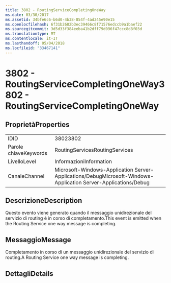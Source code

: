 ```yaml
---
title: 3802 - RoutingServiceCompletingOneWay
ms.date: 03/30/2017
ms.assetid: 34bfe6c6-b6d0-4b38-854f-4ad245e90e15
ms.openlocfilehash: 6f31b2682b3ec39466c8f71576edccb9a1baef22
ms.sourcegitcommit: 3d5d33f384eeba41b2dff79d096f47ccc8d8f03d
ms.translationtype: MT
ms.contentlocale: it-IT
ms.lasthandoff: 05/04/2018
ms.locfileid: "33467141"
---
```

# <a name="3802---routingservicecompletingoneway"></a><span data-ttu-id="815af-102">3802 - RoutingServiceCompletingOneWay</span><span class="sxs-lookup"><span data-stu-id="815af-102">3802 - RoutingServiceCompletingOneWay</span></span>
## <a name="properties"></a><span data-ttu-id="815af-103">Proprietà</span><span class="sxs-lookup"><span data-stu-id="815af-103">Properties</span></span>  
  
|||  
|-|-|  
|<span data-ttu-id="815af-104">ID</span><span class="sxs-lookup"><span data-stu-id="815af-104">ID</span></span>|<span data-ttu-id="815af-105">3802</span><span class="sxs-lookup"><span data-stu-id="815af-105">3802</span></span>|  
|<span data-ttu-id="815af-106">Parole chiave</span><span class="sxs-lookup"><span data-stu-id="815af-106">Keywords</span></span>|<span data-ttu-id="815af-107">RoutingServices</span><span class="sxs-lookup"><span data-stu-id="815af-107">RoutingServices</span></span>|  
|<span data-ttu-id="815af-108">Livello</span><span class="sxs-lookup"><span data-stu-id="815af-108">Level</span></span>|<span data-ttu-id="815af-109">Informazioni</span><span class="sxs-lookup"><span data-stu-id="815af-109">Information</span></span>|  
|<span data-ttu-id="815af-110">Canale</span><span class="sxs-lookup"><span data-stu-id="815af-110">Channel</span></span>|<span data-ttu-id="815af-111">Microsoft-Windows-Application Server-Applications/Debug</span><span class="sxs-lookup"><span data-stu-id="815af-111">Microsoft-Windows-Application Server-Applications/Debug</span></span>|  
  
## <a name="description"></a><span data-ttu-id="815af-112">Descrizione</span><span class="sxs-lookup"><span data-stu-id="815af-112">Description</span></span>  
 <span data-ttu-id="815af-113">Questo evento viene generato quando il messaggio unidirezionale del servizio di routing è in corso di completamento.</span><span class="sxs-lookup"><span data-stu-id="815af-113">This event is emitted when the Routing Service one way message is completing.</span></span>  
  
## <a name="message"></a><span data-ttu-id="815af-114">Messaggio</span><span class="sxs-lookup"><span data-stu-id="815af-114">Message</span></span>  
 <span data-ttu-id="815af-115">Completamento in corso di un messaggio unidirezionale del servizio di routing.</span><span class="sxs-lookup"><span data-stu-id="815af-115">A Routing Service one way message is completing.</span></span>  
  
## <a name="details"></a><span data-ttu-id="815af-116">Dettagli</span><span class="sxs-lookup"><span data-stu-id="815af-116">Details</span></span>
